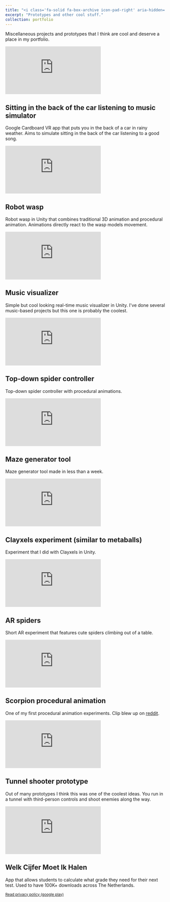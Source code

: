 ```yaml
---
title: "<i class='fa-solid fa-box-archive icon-pad-right' aria-hidden='true'></i>Miscellaneous"
excerpt: "Prototypes and other cool stuff."
collection: portfolio
---
```


Miscellaneous projects and prototypes that I think are cool and deserve a place in my portfolio.

<div class="project_background" markdown="1">

<div class="video-container">

<div class="video-project"><iframe src="https://www.youtube.com/embed/a5_7nICG_pA" frameborder="0" allowfullscreen></iframe></div>

<div class="video-description-right" markdown="1">

## Sitting in the back of the car listening to music simulator

Google Cardboard VR app that puts you in the back of a car in rainy weather.
Aims to simulate sitting in the back of the car listening to a good song.

</div>

</div>
</div>


<div class="project_background" markdown="1">

<div class="video-container">

<div class="video-project"><iframe src="https://www.youtube.com/embed/Kc8UjCppgEM" frameborder="0" allowfullscreen></iframe></div>

<div class="video-description-right" markdown="1">

## Robot wasp

Robot wasp in Unity that combines traditional 3D animation and procedural animation.
Animations directly react to the wasp models movement.

</div>

</div>
</div>


<div class="project_background" markdown="1">

<div class="video-container">

<div class="video-project"><iframe src="https://www.youtube.com/embed/TQeQ3FYgmxQ" frameborder="0" allowfullscreen></iframe></div>

<div class="video-description-right" markdown="1">

## Music visualizer

Simple but cool looking real-time music visualizer in Unity. I've done several music-based projects but this one is probably the coolest.

</div>

</div>
</div>


<div class="project_background" markdown="1">

<div class="video-container">

<div class="video-project"><iframe src="https://www.youtube.com/embed/QrhlJP0kiyA" frameborder="0" allowfullscreen></iframe></div>

<div class="video-description-right" markdown="1">

## Top-down spider controller

Top-down spider controller with procedural animations.

</div>

</div>
</div>


<div class="project_background" markdown="1">

<div class="video-container">

<div class="video-project"><iframe src="https://www.youtube.com/embed/iySvCgnqjOw" frameborder="0" allowfullscreen></iframe></div>

<div class="video-description-right" markdown="1">

## Maze generator tool

Maze generator tool made in less than a week.

</div>

</div>
</div>


<div class="project_background" markdown="1">

<div class="video-container">

<div class="video-project"><iframe src="https://www.youtube.com/embed/FjYbAlLgXyc" frameborder="0" allowfullscreen></iframe></div>

<div class="video-description-right" markdown="1">

## Clayxels experiment (similar to metaballs)

Experiment that I did with Clayxels in Unity.

</div>

</div>
</div>


<div class="project_background" markdown="1">

<div class="video-container">

<div class="video-project"><iframe src="https://www.youtube.com/embed/Ko8gKKB78oM" frameborder="0" allowfullscreen></iframe></div>

<div class="video-description-right" markdown="1">

## AR spiders

Short AR experiment that features cute spiders climbing out of a table.

</div>

</div>
</div>


<div class="project_background" markdown="1">

<div class="video-container">

<div class="video-project"><iframe src="https://www.youtube.com/embed/ZZjgJfHjxXI" frameborder="0" allowfullscreen></iframe></div>

<div class="video-description-right" markdown="1">

## Scorpion procedural animation

One of my first procedural animation experiments. Clip blew up on [reddit](https://www.reddit.com/r/gaming/comments/fcrmvx/i_made_a_scorpion_to_demonstrate_the_power_of/).

</div>

</div>
</div>


<div class="project_background" markdown="1">

<div class="video-container">

<div class="video-project"><iframe src="https://www.youtube.com/embed/z6s-37co0TI" frameborder="0" allowfullscreen></iframe></div>

<div class="video-description-right" markdown="1">

## Tunnel shooter prototype

Out of many prototypes I think this was one of the coolest ideas. You run in a tunnel with third-person controls and shoot enemies along the way.

</div>

</div>
</div>


<div class="project_background" markdown="1">

<div class="video-container">

<div class="video-project"><iframe src="https://www.youtube.com/embed/8oIf735FZbQ" frameborder="0" allowfullscreen></iframe></div>

<div class="video-description-right" markdown="1">

## Welk Cijfer Moet Ik Halen

App that allows students to calculate what grade they need for their next test.
Used to have 100K+ downloads across The Netherlands.

<small><a href="/../welk-cijfer-moet-ik-halen-privacy-policy">Read privacy policy (google play)</a></small>

</div>

</div>
</div>